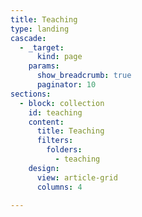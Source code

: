 ```yaml
---
title: Teaching
type: landing 
cascade:
  - _target:
      kind: page
    params:
      show_breadcrumb: true
      paginator: 10
sections:
  - block: collection
    id: teaching
    content:
      title: Teaching
      filters:
        folders:
          - teaching
    design:
      view: article-grid
      columns: 4
    
---
```

